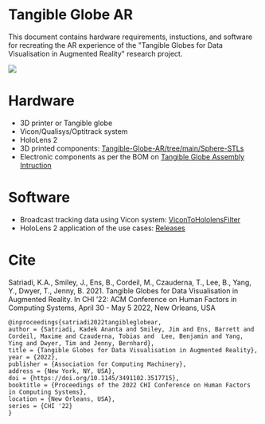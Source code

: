 # Tangible Globe AR

This document contains hardware requirements, instuctions, and software for recreating the AR experience of the "Tangible Globes for Data Visualisation in Augmented Reality" research project. 

![](https://kadeksatriadi.com/wp-content/uploads/2022/03/tangible_globe_AR.png)


# Hardware 
- 3D printer or Tangible globe
- Vicon/Qualisys/Optitrack system
- HoloLens 2
- 3D printed components: [Tangible-Globe-AR/tree/main/Sphere-STLs](https://github.com/KadekSatriadi/Tangible-Globe-AR/tree/main/Sphere-STLs)
- Electronic components as per the BOM on [Tangible Globe Assembly Intruction](https://github.com/KadekSatriadi/Tangible-Globe-AR/blob/main/CreatingTangibleGlobe.md)


# Software 

- Broadcast tracking data using Vicon system: [ViconToHololensFilter](https://github.com/KadekSatriadi/Tangible-Globe-AR/tree/main/Software/ViconToHololensFilter)
- HoloLens 2 application of the use cases: [Releases](https://github.com/KadekSatriadi/Tangible-Globe-AR/releases/)


# Cite

Satriadi, K.A., Smiley, J., Ens, B., Cordeil, M., Czauderna, T., Lee, B., Yang, Y., Dwyer, T., Jenny, B. 2021. Tangible Globes for Data Visualisation in Augmented Reality. In CHI ’22: ACM Conference on Human Factors in Computing Systems, April 30 - May 5 2022, New Orleans, USA



```
@inproceedings{satriadi2022tangibleglobear,
author = {Satriadi, Kadek Ananta and Smiley, Jim and Ens, Barrett and Cordeil, Maxime and Czauderna, Tobias and  Lee, Benjamin and Yang, Ying and Dwyer, Tim and Jenny, Bernhard},
title = {Tangible Globes for Data Visualisation in Augmented Reality},
year = {2022},
publisher = {Association for Computing Machinery},
address = {New York, NY, USA},
doi = {https://doi.org/10.1145/3491102.3517715},
booktitle = {Proceedings of the 2022 CHI Conference on Human Factors in Computing Systems},
location = {New Orleans, USA},
series = {CHI '22}
}

```
